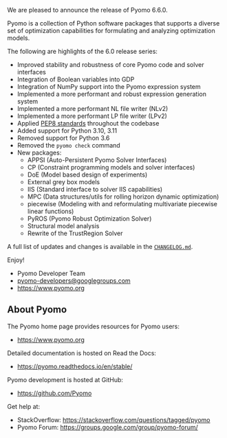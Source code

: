 We are pleased to announce the release of Pyomo 6.6.0.

Pyomo is a collection of Python software packages that supports a
diverse set of optimization capabilities for formulating and analyzing
optimization models.

The following are highlights of the 6.0 release series:

 - Improved stability and robustness of core Pyomo code and solver interfaces
 - Integration of Boolean variables into GDP
 - Integration of NumPy support into the Pyomo expression system
 - Implemented a more performant and robust expression generation system
 - Implemented a more performant NL file writer (NLv2)
 - Implemented a more performant LP file writer (LPv2)
 - Applied [PEP8 standards](https://peps.python.org/pep-0008/) throughout the
   codebase
 - Added support for Python 3.10, 3.11
 - Removed support for Python 3.6
 - Removed the `pyomo check` command
 - New packages:
    - APPSI (Auto-Persistent Pyomo Solver Interfaces)
    - CP (Constraint programming models and solver interfaces)
    - DoE (Model based design of experiments)
    - External grey box models
    - IIS (Standard interface to solver IIS capabilities)
    - MPC (Data structures/utils for rolling horizon dynamic optimization)
    - piecewise (Modeling with and reformulating multivariate piecewise linear
      functions)
    - PyROS (Pyomo Robust Optimization Solver)
    - Structural model analysis
    - Rewrite of the TrustRegion Solver

A full list of updates and changes is available in the
[`CHANGELOG.md`](https://github.com/Pyomo/pyomo/blob/main/CHANGELOG.md).

Enjoy!

 - Pyomo Developer Team
 - pyomo-developers@googlegroups.com
 - https://www.pyomo.org


About Pyomo
-----------

The Pyomo home page provides resources for Pyomo users:

 * https://www.pyomo.org

Detailed documentation is hosted on Read the Docs:

 * https://pyomo.readthedocs.io/en/stable/

Pyomo development is hosted at GitHub:

 * https://github.com/Pyomo

Get help at:

 * StackOverflow: https://stackoverflow.com/questions/tagged/pyomo
 * Pyomo Forum:   https://groups.google.com/group/pyomo-forum/
